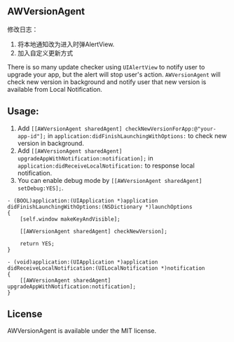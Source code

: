 AWVersionAgent
----

修改日志：

1. 将本地通知改为进入时弹AlertView.
2. 加入自定义更新方式

There is so many update checker using `UIAlertView` to notify user to upgrade your app, but the alert will stop user's action. `AWVersionAgent` will check new version in background and notify user that new version is available from Local Notification.

Usage:
----

1. Add `[[AWVersionAgent sharedAgent] checkNewVersionForApp:@"your-app-id"];` in `application:didFinishLaunchingWithOptions:` to check new version in background.
1. Add `[[AWVersionAgent sharedAgent] upgradeAppWithNotification:notification];` in `application:didReceiveLocalNotification:` to response local notification.
1. You can enable debug mode by `[[AWVersionAgent sharedAgent] setDebug:YES];`.

```objc
- (BOOL)application:(UIApplication *)application didFinishLaunchingWithOptions:(NSDictionary *)launchOptions
{
    [self.window makeKeyAndVisible];

    [[AWVersionAgent sharedAgent] checkNewVersion];

    return YES;
}

- (void)application:(UIApplication *)application didReceiveLocalNotification:(UILocalNotification *)notification
{
    [[AWVersionAgent sharedAgent] upgradeAppWithNotification:notification];
}
```

License
----
AWVersionAgent is available under the MIT license.
